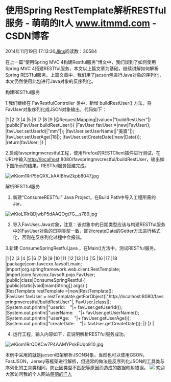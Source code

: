 
# 使用Spring RestTemplate解析RESTful服务 - 萌萌的It人 www.itmmd.com - CSDN博客


2014年11月19日 17:13:30[Jlins](https://me.csdn.net/dyllove98)阅读数：30584


在上一篇“使用Spring MVC 4构建Restful服务”博文中，我们谈到了如何使用Spring MVC 4搭建RESTful服务，本文以上篇文章为基础，继续讲解如何解析Spring RESTful服务。上篇文章中，我们用了jacson包进行Java对象的序列化，本文仍然使用此包进行Java对象的反序列化。

构建RESTful服务

1.我们继续在 FavRestfulController 类中，新增 buildRestUser() 方法，将FavUser对象序列化成JSON对象输出，代码如下：

|1
|2
|3
|4
|5
|6
|7
|8
|9
|@RequestMapping|(value=|"buildRestUser"|)
|public|FavUser buildRestUser(){
|FavUser favUser =|new|FavUser();
|favUser.setUserId(|"mm"|);
|favUser.setUserName(|"美眉"|);
|favUser.setUserAge(|18|);
|favUser.setCreateDate(|new|Date());
|return|favUser;
|}
|


2.启动favspringmvcrestful工程，使用Firefox的RESTClient插件进行测试，在URL中输入[http://localhost](http://localhost/):8080/favspringmvcrestful/buildRestUser，输出如下图所示的结果，RESTful服务搭建完成。

![wKiom1RrP5bQXK_kAAIBhwZkpb8047.jpg](http://s3.51cto.com/wyfs02/M01/53/94/wKiom1RrP5bQXK_kAAIBhwZkpb8047.jpg)


解析RESTful服务

1. 新建“ConsumeRESTful” Java Project，在Build Path中导入工程所需的Jar。

![wKioL1RrQDjwbP5dAAQOgt7G__s789.jpg](http://s3.51cto.com/wyfs02/M02/53/92/wKioL1RrQDjwbP5dAAQOgt7G__s789.jpg)

2. 导入FavUser.Java对象，注意：该对象中的日期类型应该与构建RESTful服务中的FavUser对象的日期类型一致，即对createDate的Getter方法进行格式化，否则在反序列化过程中会报错。

3.新建 ConsumeSpringRestful.java ，在Main()方法中，测试RESTful服务。

|1
|2
|3
|4
|5
|6
|7
|8
|9
|10
|11
|12
|13
|14
|15
|16
|17
|18
|package|com.favccxx.favsoft.main;
|import|org.springframework.web.client.RestTemplate;
|import|com.favccxx.favsoft.pojo.FavUser;
|public|class|ConsumeSpringRestful {
|public|static|void|main(String[] args) {
|RestTemplate restTemplate =|new|RestTemplate();
|FavUser favUser = restTemplate.getForObject(|"http://localhost:8080/favspringmvcrestful/buildRestUser"|, FavUser.|class|);
|System.out.println(|"userId:    "|+ favUser.getUserId());
|System.out.println(|"userName:    "|+ favUser.getUserName());
|System.out.println(|"userAge:    "|+ favUser.getUserAge());
|System.out.println(|"createDate:    "|+ favUser.getCreateDate());
|}
|}
|


4. 运行工程，输入内容如下，正说明解析RESTful服务成功。


![wKiom1RrQDKCw7P4AAMYPskEUqo810.jpg](http://s3.51cto.com/wyfs02/M00/53/94/wKiom1RrQDKCw7P4AAMYPskEUqo810.jpg)


本例中采用的就是jacson框架解析JSON对象，当然也可以使用GSON，FastJSON，Jersey等框架进行解析，但通常的做法是反序列化JSON的工具类与序列化的工具类相同，防止因类型不匹配等原因而造成的数据映射错误。
![](http://images.cnitblog.com/blog/437282/201411/041405283617635.gif)
欢迎大家访问我的个人网站[萌萌的IT人](http://www.itmmd.com)

